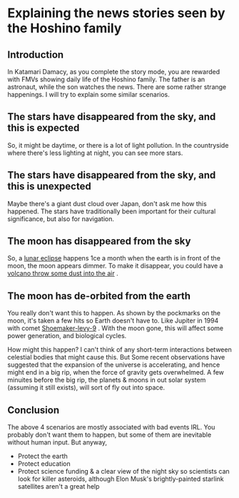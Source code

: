 # Explaining the news stories seen by the Hoshino family

Introduction
---
In Katamari Damacy, as you complete the story mode, you are rewarded with FMVs showing daily life of the Hoshino family. The father is an astronaut, while the son watches the news. There are some rather strange happenings. I will try to explain some similar scenarios.

The stars have disappeared from the sky, and this is expected
---
So, it might be daytime, or there is a lot of light pollution. In the countryside where there's less lighting at night, you can see more stars.

The stars have disappeared from the sky, and this is unexpected
---
Maybe there's a giant dust cloud over Japan, don't ask me how this happened. The stars have traditionally been important for their cultural significance, but also for navigation.

The moon has disappeared from the sky
---
So, a [lunar eclipse](https://en.wikipedia.org/wiki/Lunar_eclipse) happens 1ce a month when the earth is in front of the moon, the moon appears dimmer. To make it disappear, you could have a [volcano throw some dust into the air](https://youtu.be/VW2xRR75lKE?t=90) . 

The moon has de-orbited from the earth
---
You really don't want this to happen. As shown by the pockmarks on the moon, it's taken a few hits so Earth doesn't have to. Like Jupiter in 1994 with comet [Shoemaker-levy-9](https://en.wikipedia.org/wiki/Comet_Shoemaker%E2%80%93Levy_9) . With the moon gone, this will affect some power generation, and biological cycles.

How might this happen? I can't think of any short-term interactions between celestial bodies that might cause this. But Some recent observations have suggested that the expansion of the universe is accelerating, and hence might end in a big rip, when the force of gravity gets overwhelmed. A few minuites before the big rip, the planets & moons in out solar system (assuming it still exists), will sort of fly out into space.

Conclusion
---
The above 4 scenarios are mostly associated with bad events IRL. You probably don't want them to happen, but some of them are inevitable without human input. But anyway,

- Protect the earth
- Protect education
- Protect science funding & a clear view of the night sky so scientists can look for killer asteroids, although Elon Musk's brightly-painted starlink satellites aren't a great help